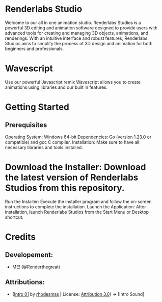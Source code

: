 # Renderlabs Studio
Welcome to our all in one animation studio. 
Renderlabs Studios is a powerful 3D editing and animation software designed to provide users with advanced tools for creating and managing 3D objects, animations, and renderings. With an intuitive interface and robust features, Renderlabs Studios aims to simplify the process of 3D design and animation for both beginners and professionals.

# Wavescript
Use our powerful Javascript remix Wavescript allows you to create animations using libraries and our built in features.

# Getting Started
## Prerequisites
Operating System: Windows 64-bit
Dependencies: Go (version 1.23.0 or compatible) and gcc C compiler.
Installation: Make sure to have all necessary libraries and tools installed.
# Download the Installer: Download the latest version of Renderlabs Studios from this repository.
Run the Installer: Execute the installer program and follow the on-screen instructions to complete the installation.
Launch the Application: After installation, launch Renderlabs Studios from the Start Menu or Desktop shortcut.

# Credits
## Developement: 
- ME! (@Renderthegreat)
## Attributions:
- ([Intro 01](https://freesound.org/people/rhodesmas/sounds/353206/) by [rhodesmas](https://freesound.org/people/rhodesmas/) | License: [Attribution 3.0](http://creativecommons.org/licenses/by/3.0/)) -> [Intro Sound]
